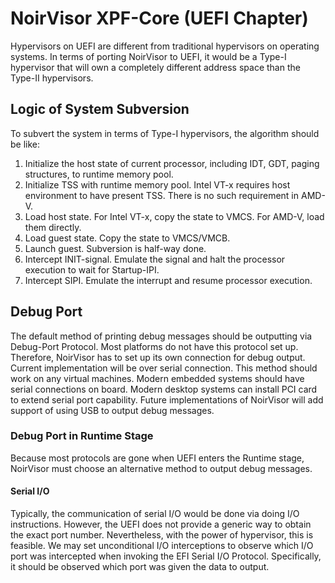 # NoirVisor XPF-Core (UEFI Chapter)
Hypervisors on UEFI are different from traditional hypervisors on operating systems. In terms of porting NoirVisor to UEFI, it would be a Type-I hypervisor that will own a completely different address space than the Type-II hypervisors.

## Logic of System Subversion
To subvert the system in terms of Type-I hypervisors, the algorithm should be like:

1. Initialize the host state of current processor, including IDT, GDT, paging structures, to runtime memory pool.
2. Initialize TSS with runtime memory pool. Intel VT-x requires host environment to have present TSS. There is no such requirement in AMD-V.
3. Load host state. For Intel VT-x, copy the state to VMCS. For AMD-V, load them directly.
4. Load guest state. Copy the state to VMCS/VMCB.
5. Launch guest. Subversion is half-way done.
6. Intercept INIT-signal. Emulate the signal and halt the processor execution to wait for Startup-IPI.
7. Intercept SIPI. Emulate the interrupt and resume processor execution.

## Debug Port
The default method of printing debug messages should be outputting via Debug-Port Protocol. Most platforms do not have this protocol set up. Therefore, NoirVisor has to set up its own connection for debug output. Current implementation will be over serial connection. This method should work on any virtual machines. Modern embedded systems should have serial connections on board. Modern desktop systems can install PCI card to extend serial port capability. Future implementations of NoirVisor will add support of using USB to output debug messages.

### Debug Port in Runtime Stage
Because most protocols are gone when UEFI enters the Runtime stage, NoirVisor must choose an alternative method to output debug messages.

#### Serial I/O
Typically, the communication of serial I/O would be done via doing I/O instructions. However, the UEFI does not provide a generic way to obtain the exact port number. Nevertheless, with the power of hypervisor, this is feasible. We may set unconditional I/O interceptions to observe which I/O port was intercepted when invoking the EFI Serial I/O Protocol. Specifically, it should be observed which port was given the data to output.
